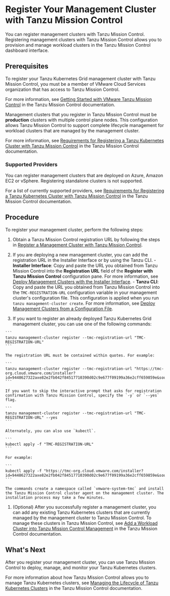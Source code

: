 # Register Your Management Cluster with Tanzu Mission Control

You can register management clusters with Tanzu Mission Control. Registering management clusters with Tanzu Mission Control allows you to provision and manage workload clusters in the Tanzu Mission Control dashboard interface.

## Prerequisites

To register your Tanzu Kubernetes Grid management cluster with Tanzu Mission Control, you must be a member of VMware Cloud Services organization that has access to Tanzu Mission Control.

For more information, see [Getting Started with VMware Tanzu Mission Control](https://docs.vmware.com/en/VMware-Tanzu-Mission-Control/services/tanzumc-getstart/GUID-6BCCD353-CE6A-494B-A1E4-72304DC9FA7F.html) in the Tanzu Mission Control documentation.

Management clusters that you register in Tanzu Mission Control must be **production** clusters with multiple control plane nodes. This configuration allows Tanzu Mission Control to support complete lifecycle management for workload clusters that are managed by the management cluster.

For more information, see [Requirements for Registering a Tanzu Kubernetes Cluster with Tanzu Mission Control](https://docs.vmware.com/en/VMware-Tanzu-Mission-Control/services/tanzumc-concepts/GUID-3AE5F733-7FA7-4B34-8935-C25D41D15EF9.html) in the Tanzu Mission Control documentation.

### Supported Providers

You can register management clusters that are deployed on Azure, Amazon EC2 or vSphere. Registering standalone clusters is not supported.

For a list of currently supported providers, see [Requirements for Registering a Tanzu Kubernetes Cluster with Tanzu Mission Control](https://docs.vmware.com/en/VMware-Tanzu-Mission-Control/services/tanzumc-concepts/GUID-3AE5F733-7FA7-4B34-8935-C25D41D15EF9.html) in the Tanzu Mission Control documentation.

## Procedure

To register your management cluster, perform the following steps:

   1. Obtain a Tanzu Mission Control registration URL by following the steps in [Register a Management Cluster with Tanzu Mission Control](https://docs.vmware.com/en/VMware-Tanzu-Mission-Control/services/tanzumc-using/GUID-EB507AAF-5F4F-400F-9623-BA611233E0BD.html).

   1. If you are deploying a new management cluster, you can add the registration URL in the Installer Interface or by using the Tanzu CLI.
    - **Installer Interface**: Copy and paste the URL you obtained from Tanzu Mission Control into the **Registration URL** field of the **Register with Tanzu Mission Control** configuration pane. For more information, see [Deploy Management Clusters with the Installer Interface](deploy-ui.md).
    - **Tanzu CLI**: Copy and paste the URL you obtained from Tanzu Mission Control into the <code>TMC-REGISTRATION-URL</code> configuration variable in your management cluster's configuration file. This configuration is applied when you run `tanzu management-cluster create`. For more information, see [Deploy Management Clusters from a Configuration File](deploy-cli.md).

   1. If you want to register an already deployed Tanzu Kubernetes Grid management cluster, you can use one of the following commands:

    ```
    tanzu management-cluster register --tmc-registration-url "TMC-REGISTRATION-URL"
    ```

    The registration URL must be contained within quotes. For example:

    ```
    tanzu management-cluster register --tmc-registration-url "https://tmc-org.cloud.vmware.com/installer?id=9448627322axe82e2fb042f84517710390d02c9e677f09199a36e2cff659859e&source=registration"
    ```

    If you want to skip the interactive prompt that asks for registration confirmation with Tanzu Mission Control, specify the `-y` or `--yes` flag.

    ```
    tanzu management-cluster register --tmc-registration-url "TMC-REGISTRATION-URL" --yes
    ```

    Alternately, you can also use `kubectl`.

    ```
    kubectl apply -f "TMC-REGISTRATION-URL"
    ```

    For example:

    ```
    kubectl apply -f "https://tmc-org.cloud.vmware.com/installer?id=9448627322axe82e2fb042f84517710390d02c9e677f09199a36e2cff659859e&source=registration"
    ```

    The commands create a namespace called `vmware-system-tmc` and install the Tanzu Mission Control cluster agent on the management cluster. The installation process may take a few minutes.

   1. (Optional) After you successfully register a management cluster, you can add any existing Tanzu Kubernetes clusters that are currently managed by the management cluster to Tanzu Mission Control. To manage these clusters in Tanzu Mission Control, see [Add a Workload Cluster into Tanzu Mission Control Management](https://docs.vmware.com/en/VMware-Tanzu-Mission-Control/services/tanzumc-using/GUID-78908829-CB4E-459F-AA81-BEA415EC9A11.html) in the Tanzu Mission Control documentation.

## What's Next

After you register your management cluster, you can use Tanzu Mission Control to deploy, manage, and monitor your Tanzu Kubernetes clusters.

For more information about how Tanzu Mission Control allows you to manage Tanzu Kubernetes clusters, see [Managing the Lifecycle of Tanzu Kubernetes Clusters](
https://docs.vmware.com/en/VMware-Tanzu-Mission-Control/services/tanzumc-using/GUID-1F847180-1F98-4F8F-9062-46DE9AD8F79D.html) in the Tanzu Mission Control documentation.
